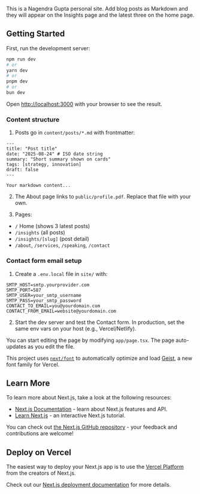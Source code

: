 This is a Nagendra Gupta personal site. Add blog posts as Markdown and they will appear on the Insights page and the latest three on the home page.

## Getting Started

First, run the development server:

```bash
npm run dev
# or
yarn dev
# or
pnpm dev
# or
bun dev
```

Open [http://localhost:3000](http://localhost:3000) with your browser to see the result.

### Content structure

1) Posts go in `content/posts/*.md` with frontmatter:

```
---
title: "Post title"
date: "2025-08-24" # ISO date string
summary: "Short summary shown on cards"
tags: [strategy, innovation]
draft: false
---

Your markdown content...
```

2) The About page links to `public/profile.pdf`. Replace that file with your own.

3) Pages:
- `/` Home (shows 3 latest posts)
- `/insights` (all posts)
- `/insights/[slug]` (post detail)
- `/about`, `/services`, `/speaking`, `/contact`

### Contact form email setup

1) Create a `.env.local` file in `site/` with:

```
SMTP_HOST=smtp.yourprovider.com
SMTP_PORT=587
SMTP_USER=your_smtp_username
SMTP_PASS=your_smtp_password
CONTACT_TO_EMAIL=you@yourdomain.com
CONTACT_FROM_EMAIL=website@yourdomain.com
```

2) Start the dev server and test the Contact form. In production, set the same env vars on your host (e.g., Vercel/Netlify).

You can start editing the page by modifying `app/page.tsx`. The page auto-updates as you edit the file.

This project uses [`next/font`](https://nextjs.org/docs/app/building-your-application/optimizing/fonts) to automatically optimize and load [Geist](https://vercel.com/font), a new font family for Vercel.

## Learn More

To learn more about Next.js, take a look at the following resources:

- [Next.js Documentation](https://nextjs.org/docs) - learn about Next.js features and API.
- [Learn Next.js](https://nextjs.org/learn) - an interactive Next.js tutorial.

You can check out [the Next.js GitHub repository](https://github.com/vercel/next.js) - your feedback and contributions are welcome!

## Deploy on Vercel

The easiest way to deploy your Next.js app is to use the [Vercel Platform](https://vercel.com/new?utm_medium=default-template&filter=next.js&utm_source=create-next-app&utm_campaign=create-next-app-readme) from the creators of Next.js.

Check out our [Next.js deployment documentation](https://nextjs.org/docs/app/building-your-application/deploying) for more details.
